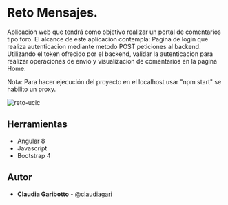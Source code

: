 # Reto Mensajes.
 Aplicación web que tendrá como objetivo realizar un portal de comentarios tipo foro. El alcance de este aplicacion contempla:
 Pagina de login que realiza autenticacion mediante metodo POST peticiones al backend.
 Utilizando el token ofrecido por el backend, validar la autenticacion para realizar operaciones de envio y visualizacion de comentarios en la pagina Home.

 Nota: Para hacer ejecución del proyecto en el localhost usar "npm start" se habilito un proxy.

![reto-ucic](https://user-images.githubusercontent.com/32285734/63604147-b4281900-c590-11e9-9541-870f0fd8020b.png)

## Herramientas
 * Angular 8
 * Javascript
 * Bootstrap 4

## Autor

- **Claudia Garibotto** - [@claudiagari](https://github.com/claudiagari)